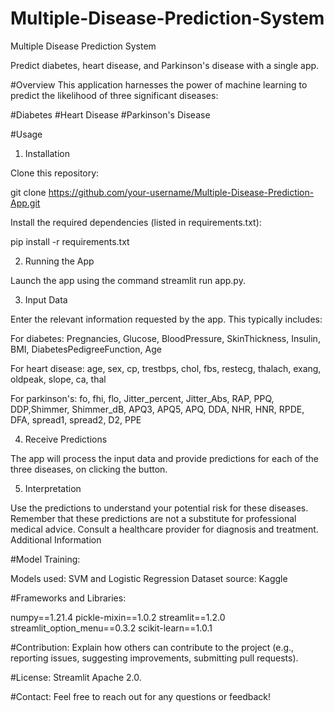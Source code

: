# Multiple-Disease-Prediction-System
Multiple Disease Prediction System

Predict diabetes, heart disease, and Parkinson's disease with a single app.

#Overview
This application harnesses the power of machine learning to predict the likelihood of three significant diseases:

#Diabetes
#Heart Disease
#Parkinson's Disease

#Usage

1. Installation

Clone this repository:

git clone https://github.com/your-username/Multiple-Disease-Prediction-App.git

Install the required dependencies (listed in requirements.txt):

pip install -r requirements.txt

2. Running the App

Launch the app using the command streamlit run app.py.

3. Input Data

Enter the relevant information requested by the app. This typically includes:

For diabetes: Pregnancies, Glucose, BloodPressure, SkinThickness, Insulin, BMI, DiabetesPedigreeFunction, Age

For heart disease: age, sex, cp, trestbps, chol, fbs, restecg, thalach, exang, oldpeak, slope, ca, thal

For parkinson's: fo, fhi, flo, Jitter_percent, Jitter_Abs, RAP, PPQ, DDP,Shimmer, Shimmer_dB, APQ3, APQ5, APQ, DDA, NHR, HNR, RPDE, DFA, spread1, spread2, D2, PPE

4. Receive Predictions

The app will process the input data and provide predictions for each of the three diseases, on clicking the button.

5. Interpretation

Use the predictions to understand your potential risk for these diseases.
Remember that these predictions are not a substitute for professional medical advice. Consult a healthcare provider for diagnosis and treatment.
Additional Information

#Model Training:

Models used: SVM and Logistic Regression
Dataset source: Kaggle

#Frameworks and Libraries:

numpy==1.21.4
pickle-mixin==1.0.2
streamlit==1.2.0
streamlit_option_menu==0.3.2
scikit-learn==1.0.1

#Contribution:
Explain how others can contribute to the project (e.g., reporting issues, suggesting improvements, submitting pull requests).

#License:
Streamlit Apache 2.0.

#Contact:
Feel free to reach out for any questions or feedback!
